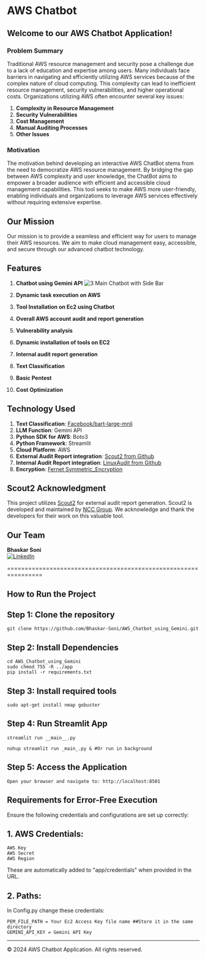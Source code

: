 # AWS Chatbot

## Welcome to our AWS Chatbot Application!

### Problem Summary
Traditional AWS resource management and security pose a challenge due to a lack of education and expertise among users. Many individuals face barriers in navigating and efficiently utilizing AWS services because of the complex nature of cloud computing. This complexity can lead to inefficient resource management, security vulnerabilities, and higher operational costs. Organizations utilizing AWS often encounter several key issues:
1. **Complexity in Resource Management**
2. **Security Vulnerabilities**
3. **Cost Management**
4. **Manual Auditing Processes**
5. **Other Issues**

### Motivation
The motivation behind developing an interactive AWS ChatBot stems from the need to democratize AWS resource management. By bridging the gap between AWS complexity and user knowledge, the ChatBot aims to empower a broader audience with efficient and accessible cloud management capabilities. This tool seeks to make AWS more user-friendly, enabling individuals and organizations to leverage AWS services effectively without requiring extensive expertise.

## Our Mission
Our mission is to provide a seamless and efficient way for users to manage their AWS resources. We aim to make cloud management easy, accessible, and secure through our advanced chatbot technology.

## Features
1. **Chatbot using Gemini API**
![3  Main Chatbot with Side Bar](https://github.com/user-attachments/assets/fb0261b5-bc70-4a55-882e-bdf860ec71fd)

2. **Dynamic task execution on AWS**
3. **Tool Installation on Ec2 using Chatbot**
4. **Overall AWS account audit and report generation**
5. **Vulnerability analysis**
6. **Dynamic installation of tools on EC2**
7. **Internal audit report generation**
8. **Text Classification**
9. **Basic Pentest**
10. **Cost Optimization**

## Technology Used
1. **Text Classification**: [Facebook/bart-large-mnli](https://huggingface.co/facebook/bart-large-mnli)
2. **LLM Function**: Gemini API
3. **Python SDK for AWS**: Boto3
4. **Python Framework**: Streamlit
5. **Cloud Platform**: AWS
6. **External Audit Report integration**: [Scout2 from Github](https://github.com/nccgroup/Scout2)
7. **Internal Audit Report integration**: [LinuxAudit from Github](https://github.com/Bhaskar-Soni/linux_admin/blob/main/shell_scripts/linux_audit_with_html_report.sh)
8. **Encryption**: [Fernet Symmetric_Encryption](https://cryptography.io/en/latest/fernet/)

## Scout2 Acknowledgment
This project utilizes [Scout2](https://github.com/nccgroup/Scout2) for external audit report generation. Scout2 is developed and maintained by [NCC Group](https://www.nccgroup.com/). We acknowledge and thank the developers for their work on this valuable tool.

## Our Team

**Bhaskar Soni**  
[![LinkedIn](https://img.shields.io/badge/LinkedIn-0A66C2?style=for-the-badge&logo=linkedin&logoColor=white)](https://www.linkedin.com/in/sonibhaskar)

================================================================

## How to Run the Project

## Step 1: Clone the repository
```
git clone https://github.com/Bhaskar-Soni/AWS_Chatbot_using_Gemini.git
```

## Step 2: Install Dependencies
```
cd AWS_Chatbot_using_Gemini
sudo chmod 755 -R ../app
pip install -r requirements.txt
```

## Step 3: Install required tools
```
sudo apt-get install nmap gobuster 
```

## Step 4: Run Streamlit App
```
streamlit run __main__.py

nohup streamlit run _main_.py & #Or run in background
```

## Step 5: Access the Application
```
Open your browser and navigate to: http://localhost:8501
```

## Requirements for Error-Free Execution
Ensure the following credentials and configurations are set up correctly:

## 1. AWS Credentials:
```
AWS Key
AWS Secret
AWS Region
```
These are automatically added to "app/credentials" when provided in the URL.

## 2. Paths:
In Config.py change these credentials:
```
PEM_FILE_PATH = Your Ec2 Access Key file name ##Store it in the same directory
GEMINI_API_KEY = Gemini API Key
```
---

© 2024 AWS Chatbot Application. All rights reserved.
